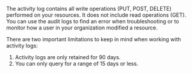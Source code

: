 The activity log contains all write operations (PUT, POST, DELETE) performed on your resources. It does not include read operations (GET). You can use the audit logs to find an error when troubleshooting or to monitor how a user in your organization modified a resource.

There are two important limitations to keep in mind when working with activity logs:

1. Activity logs are only retained for 90 days.
2. You can only query for a range of 15 days or less.